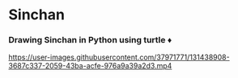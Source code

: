 # Sinchan 
<h3> Drawing Sinchan in Python using turtle   ♦ </h3>  
 

https://user-images.githubusercontent.com/37971771/131438908-3687c337-2059-43ba-acfe-976a9a39a2d3.mp4

